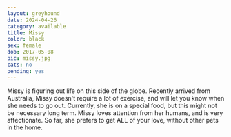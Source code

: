 ```yaml
---
layout: greyhound
date: 2024-04-26
category: available
title: Missy
color: black
sex: female
dob: 2017-05-08
pic: missy.jpg
cats: no
pending: yes
---
```

Missy is figuring out life on this side of the globe.  Recently arrived from Australia, Missy doesn't require a lot of exercise, and will let you know when she needs to go out.  Currently, she is on a special food, but this might not be necessary long term. Missy loves attention from her humans, and is very affectionate.  So far, she prefers to get ALL of your love, without other pets in the home.  
